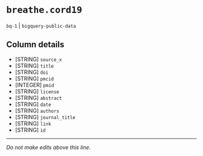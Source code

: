 # `breathe.cord19`
`bq-1` | `bigquery-public-data`

## Column details
* [STRING]    `source_x`
* [STRING]    `title`
* [STRING]    `doi`
* [STRING]    `pmcid`
* [INTEGER]   `pmid`
* [STRING]    `license`
* [STRING]    `abstract`
* [STRING]    `date`
* [STRING]    `authors`
* [STRING]    `journal_title`
* [STRING]    `link`
* [STRING]    `id`

-------------------------------------------------------------------------------
*Do not make edits above this line.*
